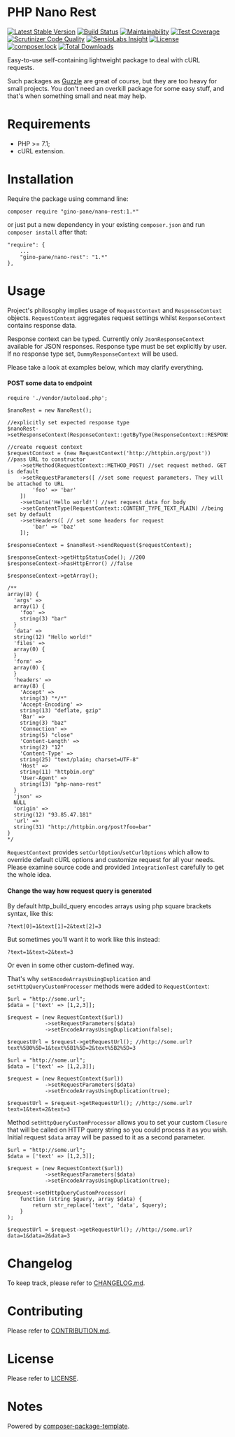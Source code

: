 PHP Nano Rest
=============

[![Latest Stable Version](https://poser.pugx.org/gino-pane/nano-rest/v/stable)](https://packagist.org/packages/gino-pane/nano-rest)
[![Build Status](https://travis-ci.org/GinoPane/php-nano-rest.svg?branch=master)](https://travis-ci.org/GinoPane/php-nano-rest)
[![Maintainability](https://img.shields.io/codeclimate/maintainability/GinoPane/php-nano-rest.svg)](https://codeclimate.com/github/GinoPane/php-nano-rest/maintainability)
[![Test Coverage](https://img.shields.io/codeclimate/coverage/github/GinoPane/php-nano-rest.svg)](https://codeclimate.com/github/GinoPane/php-nano-rest/test_coverage)
[![Scrutinizer Code Quality](https://scrutinizer-ci.com/g/GinoPane/php-nano-rest/badges/quality-score.png?b=master)](https://scrutinizer-ci.com/g/GinoPane/php-nano-rest/?branch=master)
[![SensioLabs Insight](https://img.shields.io/sensiolabs/i/a31125f1-ff97-41c9-b0f1-9e6b5eb58470.svg)](https://insight.sensiolabs.com/projects/a31125f1-ff97-41c9-b0f1-9e6b5eb58470)
[![License](https://poser.pugx.org/gino-pane/nano-rest/license)](https://packagist.org/packages/gino-pane/nano-rest)
[![composer.lock](https://poser.pugx.org/gino-pane/nano-rest/composerlock)](https://packagist.org/packages/gino-pane/nano-rest)
[![Total Downloads](https://poser.pugx.org/gino-pane/nano-rest/downloads)](https://packagist.org/packages/gino-pane/nano-rest)

Easy-to-use self-containing lightweight package to deal with cURL requests.

Such packages as [Guzzle](https://github.com/guzzle/guzzle) are great of course, but they are too heavy for small projects. You don't need an overkill package for some easy stuff, and that's when something small and neat may help.

Requirements
============

* PHP >= 7.1;
* cURL extension.

Installation
============

Require the package using command line:

`composer require "gino-pane/nano-rest:1.*"`

or just put a new dependency in your existing `composer.json` and run `composer install` after that:

```
"require": {
    ...
    "gino-pane/nano-rest": "1.*"
},
```

Usage
=====

Project's philosophy implies usage of `RequestContext` and `ResponseContext` objects. `RequestContext` aggregates request settings
whilst `ResponseContext` contains response data.

Response context can be typed. Currently only `JsonResponseContext` available for JSON responses. Response type must be set explicitly by
user. If no response type set, `DummyResponseContext` will be used.

Please take a look at examples below, which may clarify everything.

#### POST some data to endpoint

```
require './vendor/autoload.php';

$nanoRest = new NanoRest();

//explicitly set expected response type
$nanoRest->setResponseContext(ResponseContext::getByType(ResponseContext::RESPONSE_TYPE_JSON));

//create request context
$requestContext = (new RequestContext('http://httpbin.org/post')) //pass URL to constructor
    ->setMethod(RequestContext::METHOD_POST) //set request method. GET is default
    ->setRequestParameters([ //set some request parameters. They will be attached to URL
        'foo' => 'bar'
    ])
    ->setData('Hello world!') //set request data for body
    ->setContentType(RequestContext::CONTENT_TYPE_TEXT_PLAIN) //being set by default
    ->setHeaders([ // set some headers for request
        'bar' => 'baz'
    ]);

$responseContext = $nanoRest->sendRequest($requestContext);

$responseContext->getHttpStatusCode(); //200
$responseContext->hasHttpError() //false

$responseContext->getArray();

/**
array(8) {
  'args' =>
  array(1) {
    'foo' =>
    string(3) "bar"
  }
  'data' =>
  string(12) "Hello world!"
  'files' =>
  array(0) {
  }
  'form' =>
  array(0) {
  }
  'headers' =>
  array(8) {
    'Accept' =>
    string(3) "*/*"
    'Accept-Encoding' =>
    string(13) "deflate, gzip"
    'Bar' =>
    string(3) "baz"
    'Connection' =>
    string(5) "close"
    'Content-Length' =>
    string(2) "12"
    'Content-Type' =>
    string(25) "text/plain; charset=UTF-8"
    'Host' =>
    string(11) "httpbin.org"
    'User-Agent' =>
    string(13) "php-nano-rest"
  }
  'json' =>
  NULL
  'origin' =>
  string(12) "93.85.47.181"
  'url' =>
  string(31) "http://httpbin.org/post?foo=bar"
}
*/

```

`RequestContext` provides `setCurlOption`/`setCurlOptions` which allow to override default cURL options
and customize request for all your needs. Please examine source code and provided `IntegrationTest` carefully
to get the whole idea.

#### Change the way how request query is generated

By default http_build_query encodes arrays using php square brackets syntax, like this:

`?text[0]=1&text[1]=2&text[2]=3`

But sometimes you'll want it to work like this instead:

`?text=1&text=2&text=3`

Or even in some other custom-defined way.

That's why `setEncodeArraysUsingDuplication` and `setHttpQueryCustomProcessor` methods were added to `RequestContext`:

```
$url = "http://some.url";
$data = ['text' => [1,2,3]];

$request = (new RequestContext($url))
            ->setRequestParameters($data)
            ->setEncodeArraysUsingDuplication(false);

$requestUrl = $request->getRequestUrl(); //http://some.url?text%5B0%5D=1&text%5B1%5D=2&text%5B2%5D=3
```

```
$url = "http://some.url";
$data = ['text' => [1,2,3]];

$request = (new RequestContext($url))
            ->setRequestParameters($data)
            ->setEncodeArraysUsingDuplication(true);

$requestUrl = $request->getRequestUrl(); //http://some.url?text=1&text=2&text=3
```

Method `setHttpQueryCustomProcessor` allows you to set your custom `Closure` that will be called on HTTP query string so you could process it as you wish. Initial request `$data` array will be passed to it as a second parameter.

```
$url = "http://some.url";
$data = ['text' => [1,2,3]];

$request = (new RequestContext($url))
            ->setRequestParameters($data)
            ->setEncodeArraysUsingDuplication(true);
            
$request->setHttpQueryCustomProcessor(
    function (string $query, array $data) {
        return str_replace('text', 'data', $query);
    }
);

$requestUrl = $request->getRequestUrl(); //http://some.url?data=1&data=2&data=3
```

Changelog
=========

To keep track, please refer to [CHANGELOG.md](https://github.com/GinoPane/php-nano-rest/blob/master/CHANGELOG.md).

Contributing
============

Please refer to [CONTRIBUTION.md](https://github.com/GinoPane/php-nano-rest/blob/master/CONTRIBUTION.md).

License
=======

Please refer to [LICENSE](https://github.com/GinoPane/php-nano-rest/blob/master/LICENSE).

Notes
=====

Powered by [composer-package-template](https://github.com/GinoPane/composer-package-template).
